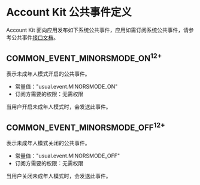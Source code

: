 # Account Kit 公共事件定义
Account Kit 面向应用发布如下系统公共事件，应用如需订阅系统公共事件，请参考公共事件[接口文档](../js-apis-commonEventManager.md)。

## COMMON_EVENT_MINORSMODE_ON<sup>12+<sup>
表示未成年人模式开启的公共事件。

- 常量值："usual.event.MINORSMODE_ON"
- 订阅方需要的权限：无需权限

当用户开启未成年人模式时，会发送此事件。

## COMMON_EVENT_MINORSMODE_OFF<sup>12+<sup>
表示未成年人模式关闭的公共事件。

- 常量值："usual.event.MINORSMODE_OFF"
- 订阅方需要的权限：无需权限

当用户关闭未成年人模式时，会发送此事件。
